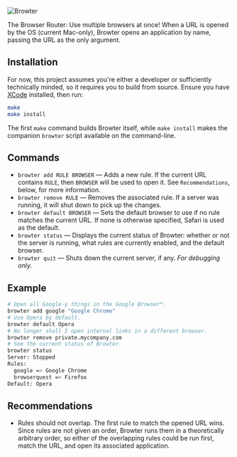 ![Browter](https://cloud.githubusercontent.com/assets/21932/15439916/642f94f4-1e87-11e6-98b6-b997956d6e9c.png)

The Browser Router: Use multiple browsers at once! When a URL is opened by the
OS (current Mac-only), Browter opens an application by name, passing the URL as
the only argument.

## Installation

For now, this project assumes you're either a developer or sufficiently
technically minded, so it requires you to build from source. Ensure you have
[XCode][xcode] installed, then run:

```sh
make
make install
```

The first `make` command builds Browter itself, while `make install` makes the
companion `browter` script available on the command-line.

## Commands

- `browter add RULE BROWSER` — Adds a new rule. If the current URL contains
  `RULE`, then `BROWSER` will be used to open it. See `Recommendations`, below,
  for more information.
- `browter remove RULE` — Removes the associated rule. If a server was running,
  it will shut down to pick up the changes.
- `browter default BROWSER` — Sets the default browser to use if no rule
  matches the current URL. If none is otherwise specified, Safari is used as
  the default.
- `browter status` — Displays the current status of Browter: whether or not
  the server is running, what rules are currently enabled, and the default
  browser.
- `browter quit` — Shuts down the current server, if any. _For debugging only._

## Example

```sh
# Open all Google-y things in the Google Browser™.
browter add google "Google Chrome"
# Use Opera by default.
browter default Opera
# No longer shall I open internal links in a different browser.
browter remove private.mycompany.com
# See the current status of Browter.
browter status
Server: Stopped
Rules:
  google => Google Chrome
  browserquest => Firefox
Default: Opera
```

## Recommendations

- Rules should not overlap. The first rule to match the opened URL wins. Since
rules are not given an order, Browter runs them in a theoretically arbitrary
order, so either of the overlapping rules could be run first, match the URL,
and open its associated application.

[xcode]: https://developer.apple.com/xcode/download/
